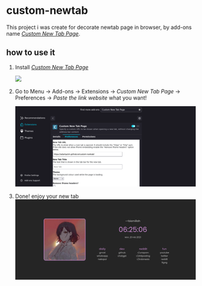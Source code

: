 # custom-newtab

This project i was create for decorate newtab page in browser, by add-ons name <a href="https://github.com/methodgrab/firefox-custom-new-tab-page">_Custom New Tab Page_</a>.

## how to use it
1. Install <a href="https://github.com/methodgrab/firefox-custom-new-tab-page">_Custom New Tab Page_</a>

    <img src="./src-git/Screenshot%202023-02-20%20at%2006-32-53%20Custom%20New%20Tab%20Page%20–%20Get%20this%20Extension%20for%20🦊%20Firefox%20(en-US).png">

2. Go to Menu -> Add-ons -> Extensions -> _Custom New Tab Page_ -> Preferences -> _Paste the link website_ what you want!

    <img src="./src-git/Screenshot%20from%202023-02-20%2006-40-24.png">

3. Done! enjoy your new tab
    <img src="./src-git/Screenshot%20from%202023-02-20%2006-25-06.png">